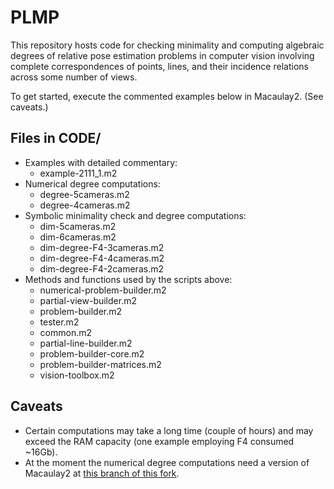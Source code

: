 # PLMP
This repository hosts code for checking minimality and computing algebraic degrees of relative pose estimation problems in computer vision involving complete correspondences of points, lines, and their incidence relations across some number of views.

To get started, execute the commented examples below in Macaulay2. (See caveats.)

## Files in CODE/
* Examples with detailed commentary:
  + example-2111_1.m2  
* Numerical degree computations: 
  + degree-5cameras.m2	
  + degree-4cameras.m2  
* Symbolic minimality check and degree computations:
  + dim-5cameras.m2	
  + dim-6cameras.m2		   
  + dim-degree-F4-3cameras.m2  
  + dim-degree-F4-4cameras.m2
  + dim-degree-F4-2cameras.m2  
* Methods and functions used by the scripts above:
  + numerical-problem-builder.m2  
  + partial-view-builder.m2	
  + problem-builder.m2	     
  + tester.m2
  + common.m2	   
  + partial-line-builder.m2       
  + problem-builder-core.m2	
  + problem-builder-matrices.m2  
  + vision-toolbox.m2

## Caveats
   
* Certain computations may take a long time (couple of hours) and may exceed the RAM capacity (one example employing F4 consumed ~16Gb).  
* At the moment the numerical degree computations need a version of Macaulay2 at [this branch of this fork](https://github.com/timduff35/M2/tree/monodromy). 
